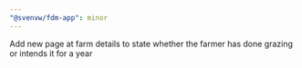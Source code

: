 ```yaml
---
"@svenvw/fdm-app": minor
---
```


Add new page at farm details to state whether the farmer has done grazing or intends it for a year
